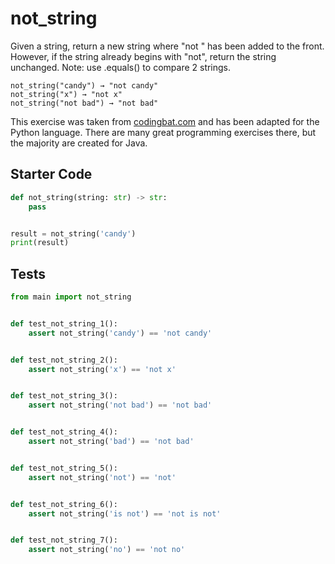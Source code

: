 # not_string




Given a string, return a new string where "not " has been added to the front. However, if the string already begins with "not", return the string unchanged. Note: use .equals() to compare 2 strings.

```
not_string("candy") → "not candy"
not_string("x") → "not x"
not_string("not bad") → "not bad"
```

This exercise was taken from [codingbat.com](https://codingbat.com/prob/p191914) and has been adapted for the Python language. There are many great programming exercises there, but the majority are created for Java.

## Starter Code
```python
def not_string(string: str) -> str:
    pass


result = not_string('candy')
print(result)
```

## Tests
```python
from main import not_string


def test_not_string_1():
    assert not_string('candy') == 'not candy'


def test_not_string_2():
    assert not_string('x') == 'not x'


def test_not_string_3():
    assert not_string('not bad') == 'not bad'


def test_not_string_4():
    assert not_string('bad') == 'not bad'


def test_not_string_5():
    assert not_string('not') == 'not'


def test_not_string_6():
    assert not_string('is not') == 'not is not'


def test_not_string_7():
    assert not_string('no') == 'not no'
```
